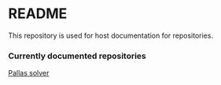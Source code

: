 # README #

This repository is used for host documentation for repositories.

### Currently documented repositories ###

[Pallas solver](https://latture.github.io/pallas-solver)
